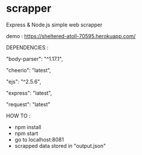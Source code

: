 # scrapper
Express & Node.js simple web scrapper

demo : https://sheltered-atoll-70595.herokuapp.com/


DEPENDENCIES :

"body-parser": "^1.17.1",

"cheerio": "latest",

"ejs": "^2.5.6",

"express": "latest",

"request": "latest"



    
HOW TO :
  
-  npm install
-  npm start
-  go to localhost:8081
-  scrapped data stored in "output.json"
